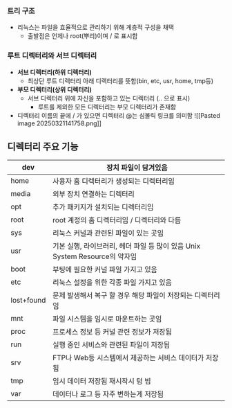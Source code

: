 
### 트리 구조
- 리눅스는 파일을 효율적으로 관리하기 위해 계층적 구성을 채택
	- 출발점은 언제나 root(뿌리)이며 / 로 표시함
	
### 루트 디렉터리와 서브 디렉터리
- **서브 디렉터리(하위 디렉터리)**
	- 최상단 루트 디렉터리 아래 디렉터리를 뜻함(bin, etc, usr, home, tmp등)
- **부모 디렉터리(상위 디렉터리)**
	- 서브 디렉터리 위에 자신을 포함하고 있는 디렉터리 (.. 으로 표시)
		- 루트를 제외한 모든 디렉터리는 부모 디렉터리가 존재함
- 디렉터리 이름의 끝에 / 가 있으면 디렉터리 @는 심볼릭 링크를 의미함
![[Pasted image 20250321141758.png]]


## 디렉터리 주요 기능

| dev        | 장치 파일이 담겨있음                                           |
| ---------- | ----------------------------------------------------- |
| home       | 사용자 홈 디렉터리가 생성되는 디렉터리임                                |
| media      | 외부 장치 연결하는 디렉터리                                       |
| opt        | 추가 패키지가 설치되는 디렉터리임                                    |
| root       | root 계정의 홈 디렉터리임 / 디렉터리와 다름                           |
| sys        | 리눅스 커널과 관련된 파일이 있는 곳임                                 |
| usr        | 기본 실행, 라이브러리, 헤더 파일 등 많이 있음 Unix System Resource의 약자임 |
| boot       | 부팅에 필요한 커널 파일 가지고 있음                                  |
| etc        | 리눅스 설정을 위한 각종 파일 가지고 있음                               |
| lost+found | 문제 발생해서 복구 할 경우 해당 파일이 저장되는 디렉터리임                     |
| mnt        | 파일 시스템을 임시로 마운트하는 곳임                                  |
| proc       | 프로세스 정보 등 커널 관련 정보가 저장됨                               |
| run        | 실행 중인 서비스와 관련된 파일이 저장됨                                |
| srv        | FTP나 Web등 시스템에서 제공하는 서비스 데이터가 저장됨                     |
| tmp        | 임시 데이터 저장됨 재시작시 텅 빔                                   |
| var        | 데이터나 로그 등 자주 변하는게 저장됨                                 |
